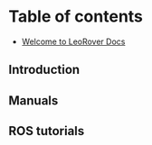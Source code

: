 # Table of contents

* [Welcome to LeoRover Docs](README.md)

## Introduction

## Manuals

## ROS tutorials

